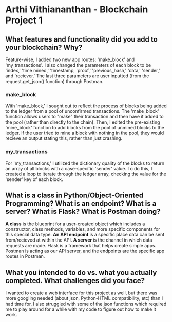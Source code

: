 # Arthi Vithiananthan - Blockchain Project 1
## What features and functionality did you add to your blockchain? Why? 
Feature-wise, I added two new app routes: 'make_block' and 'my_transactions'. I also changed the parameters of each block to be 'index,' 'time mined,' 'timestamp, 'proof,' 'previous_hash,' 'data,' 'sender,' and 'reciever.' The last three parameters are user inputted (from the request.get_json() function) through Postman.

### make_block
With 'make_block,' I sought out to reflect the process of blocks being added to the ledger from a pool of unconfirmed transactions. The 'make_block' function allows users to "make" their transaction and then have it added to the pool (rather than directly to the chain). Then, I edited the pre-existing 'mine_block' function to add blocks from the pool of unmined blocks to the ledger. If the user tried to mine a block with nothing in the pool, they would recieve an output stating this, rather than just crashing.  
### my_transactions
For 'my_transactions,' I utilized the dictionary quality of the blocks to return an array of all blocks with a case-specific 'sender' value. To do this, I created a loop to iterate through the ledger array, checking the value for the 'sender' key of each block. 

## What is a class in Python/Object-Oriented Programming? What is an endpoint? What is a server? What is Flask? What is Postman doing?
**A class** is the blueprint for a user-created object which includes a constructor, class methods, variables, and more specific components for this special data type. **An API endpoint** is a specific place data can be sent from/recieved at within the API. **A server** is the channel in which data requests are made. Flask is a framework that helps create simple apps. Postman is acting as our API server, and the endpoints are the specific app routes in Postman.

## What you intended to do vs. what you actually completed. What challenges did you face?
I wanted to create a web interface for this project as well, but there was more googling needed (about json, Python-HTML compatibility, etc) than I had time for. I also struggled with some of the json functions which required me to play around for a while with my code to figure out how to make it work. 